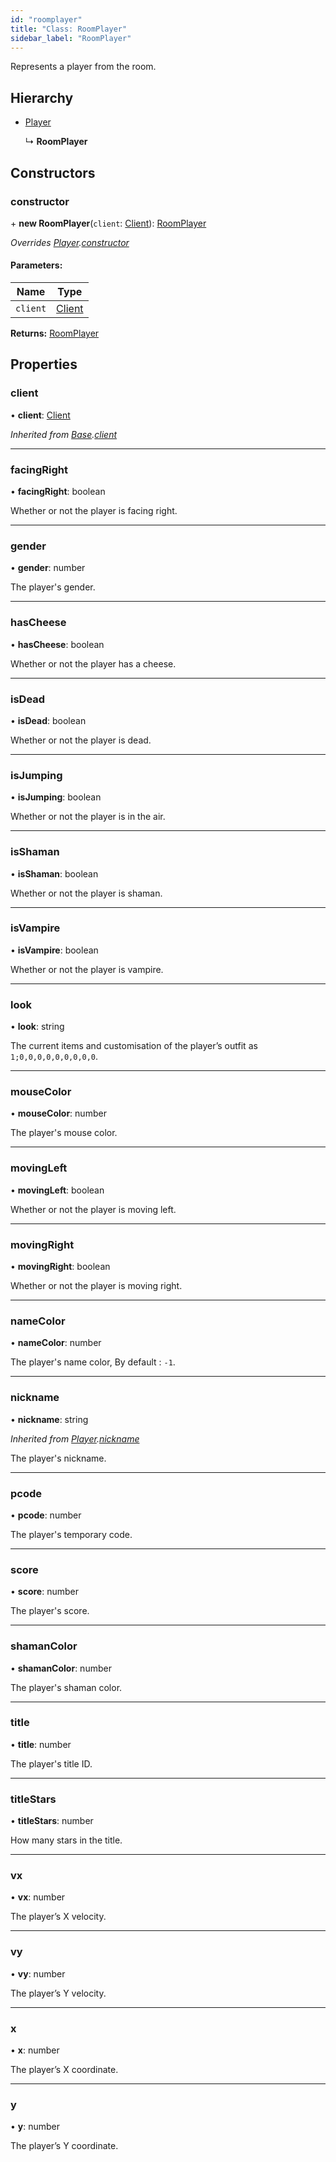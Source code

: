 ```yaml
---
id: "roomplayer"
title: "Class: RoomPlayer"
sidebar_label: "RoomPlayer"
---
```


Represents a player from the room.

## Hierarchy

* [Player](player.md)

  ↳ **RoomPlayer**

## Constructors

### constructor

\+ **new RoomPlayer**(`client`: [Client](client.md)): [RoomPlayer](roomplayer.md)

*Overrides [Player](player.md).[constructor](player.md#constructor)*

#### Parameters:

Name | Type |
------ | ------ |
`client` | [Client](client.md) |

**Returns:** [RoomPlayer](roomplayer.md)

## Properties

### client

•  **client**: [Client](client.md)

*Inherited from [Base](base.md).[client](base.md#client)*

___

### facingRight

•  **facingRight**: boolean

Whether or not the player is facing right.

___

### gender

•  **gender**: number

The player's gender.

___

### hasCheese

•  **hasCheese**: boolean

Whether or not the player has a cheese.

___

### isDead

•  **isDead**: boolean

Whether or not the player is dead.

___

### isJumping

•  **isJumping**: boolean

Whether or not the player is in the air.

___

### isShaman

•  **isShaman**: boolean

Whether or not the player is shaman.

___

### isVampire

•  **isVampire**: boolean

Whether or not the player is vampire.

___

### look

•  **look**: string

The current items and customisation of the player’s outfit as `1;0,0,0,0,0,0,0,0,0`.

___

### mouseColor

•  **mouseColor**: number

The player's mouse color.

___

### movingLeft

•  **movingLeft**: boolean

Whether or not the player is moving left.

___

### movingRight

•  **movingRight**: boolean

Whether or not the player is moving right.

___

### nameColor

•  **nameColor**: number

The player's name color, By default : `-1`.

___

### nickname

•  **nickname**: string

*Inherited from [Player](player.md).[nickname](player.md#nickname)*

The player's nickname.

___

### pcode

•  **pcode**: number

The player's temporary code.

___

### score

•  **score**: number

The player's score.

___

### shamanColor

•  **shamanColor**: number

The player's shaman color.

___

### title

•  **title**: number

The player's title ID.

___

### titleStars

•  **titleStars**: number

How many stars in the title.

___

### vx

•  **vx**: number

The player’s X velocity.

___

### vy

•  **vy**: number

The player’s Y velocity.

___

### x

•  **x**: number

The player’s X coordinate.

___

### y

•  **y**: number

The player’s Y coordinate.
